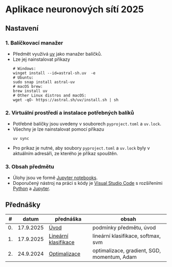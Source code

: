 # Aplikace neuronových sítí 2025

## Nastavení

### 1. Balíčkovací manažer
- Předmět využívá [uv](https://docs.astral.sh/uv/) jako manažer balíčků.
- Lze jej nainstalovat příkazy  
  ```
  # Windows:
  winget install --id=astral-sh.uv  -e
  # Ubuntu:
  sudo snap install astral-uv
  # macOS brew:
  brew install uv
  # Other Linux distros and macOS:
  wget -qO- https://astral.sh/uv/install.sh | sh
  ```

### 2. Virtuální prostředí a instalace potřebných balíků
- Potřebné balíčky jsou uvedeny v souborech `pyproject.toml` a `uv.lock`.
- Všechny je lze nainstalovat pomocí příkazu  
  ```
  uv sync
  ```
- Pro príkaz je nutné, aby soubory `pyproject.toml` a `uv.lock` byly v aktuálním adresáři, ze kterého je příkaz spouštěn.

### 3. Obsah předmětu
- Úlohy jsou ve formě [Jupyter notebooks](https://jupyter.org/).
- Doporučený nástroj na práci s kódy je [Visual Studio Code](https://code.visualstudio.com/) s rozšířeními [Python](https://marketplace.visualstudio.com/items?itemName=ms-python.python) a [Jupyter](https://marketplace.visualstudio.com/items?itemName=ms-toolsai.jupyter).

## Přednášky

| #   | datum      | přednáška                                           | obsah                                         |
|-----|------------|-----------------------------------------------------|-----------------------------------------------|
| 0.  | 17.9.2025  | [Úvod](slides/ans-00-intro.pdf)                     | podmínky předmětu, úvod                       |
| 1.  | 17.9.2025  | [Lineární klasifikace](slides/ans-01-linear.pdf)    | lineární klasifikace, softmax, svm            |
| 2.  | 24.9.2024  | [Optimalizace](slides/ans-02-optimization.pdf)      | optimalizace, gradient, SGD, momentum, Adam   |
